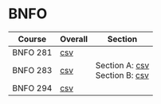 # BNFO

| Course | Overall | Section |
| ------ | ------- | ------- |
| BNFO 281 | [csv](https://github.com/UCSD-Historical-Enrollment-Data/2024Spring/blob/main/overall/BNFO%20281.csv) |  |
| BNFO 283 | [csv](https://github.com/UCSD-Historical-Enrollment-Data/2024Spring/blob/main/overall/BNFO%20283.csv) | Section A: [csv](https://github.com/UCSD-Historical-Enrollment-Data/2024Spring/blob/main/section/BNFO%20283_A.csv)<br>Section B: [csv](https://github.com/UCSD-Historical-Enrollment-Data/2024Spring/blob/main/section/BNFO%20283_B.csv) |
| BNFO 294 | [csv](https://github.com/UCSD-Historical-Enrollment-Data/2024Spring/blob/main/overall/BNFO%20294.csv) |  |
